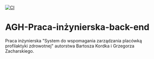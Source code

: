 [![CI](https://github.com/bartoszkordek/AGH-Praca-inzynierska-back-end/actions/workflows/test-action.yml/badge.svg)](https://github.com/bartoszkordek/AGH-Praca-inzynierska-back-end/actions/workflows/test-action.yml)

# AGH-Praca-inżynierska-back-end
Praca inżynierska "System do wspomagania zarządzania placówką profilaktyki zdrowotnej" autorstwa Bartosza Kordka i Grzegorza Zacharskiego.
